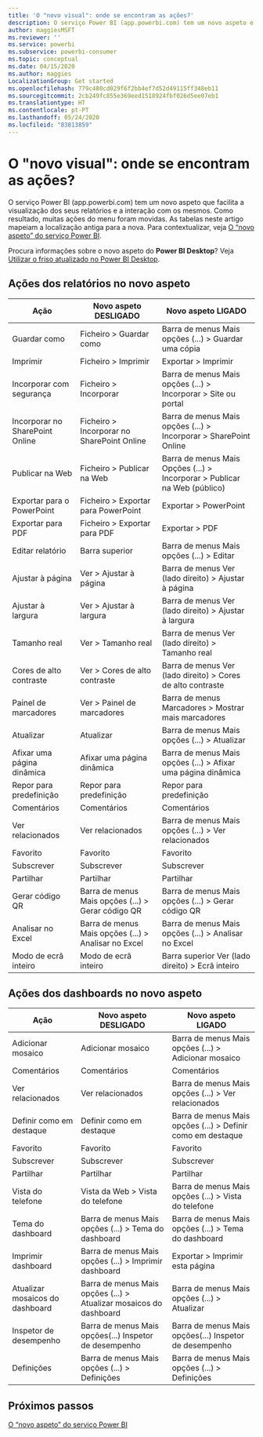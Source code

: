 ```yaml
---
title: 'O "novo visual": onde se encontram as ações?'
description: O serviço Power BI (app.powerbi.com) tem um novo aspeto e muitas ações foram movidas. Este artigo apresenta tabelas que mapeiam as localizações antigas para as novas.
author: maggiesMSFT
ms.reviewer: ''
ms.service: powerbi
ms.subservice: powerbi-consumer
ms.topic: conceptual
ms.date: 04/15/2020
ms.author: maggies
LocalizationGroup: Get started
ms.openlocfilehash: 779c480cd029f6f2bb4ef7d52d49115ff348eb11
ms.sourcegitcommit: 2cb249fc855e369eed1518924fbf026d5ee07eb1
ms.translationtype: HT
ms.contentlocale: pt-PT
ms.lasthandoff: 05/24/2020
ms.locfileid: "83813859"
---
```

# <a name="the-new-look-where-did-the-actions-go"></a>O "novo visual": onde se encontram as ações?

O serviço Power BI (app.powerbi.com) tem um novo aspeto que facilita a visualização dos seus relatórios e a interação com os mesmos. Como resultado, muitas ações do menu foram movidas. As tabelas neste artigo mapeiam a localização antiga para a nova. Para contextualizar, veja [O “novo aspeto” do serviço Power BI](service-new-look.md).

Procura informações sobre o novo aspeto do **Power BI Desktop**? Veja [Utilizar o friso atualizado no Power BI Desktop](../create-reports/desktop-ribbon.md).

## <a name="report-actions-in-the-new-look"></a>Ações dos relatórios no novo aspeto

|Ação  |Novo aspeto DESLIGADO  |Novo aspeto LIGADO  |
|---------|---------|---------|
| Guardar como | Ficheiro > Guardar como  | Barra de menus Mais opções (...) > Guardar uma cópia |
| Imprimir | Ficheiro > Imprimir | Exportar > Imprimir |
| Incorporar com segurança | Ficheiro > Incorporar | Barra de menus Mais opções (...) > Incorporar > Site ou portal |
| Incorporar no SharePoint Online | Ficheiro > Incorporar no SharePoint Online | Barra de menus Mais opções (...) > Incorporar > SharePoint Online |
| Publicar na Web | Ficheiro > Publicar na Web | Barra de menus Mais Opções (...) > Incorporar > Publicar na Web (público) |
| Exportar para o PowerPoint | Ficheiro > Exportar para PowerPoint | Exportar > PowerPoint |
| Exportar para PDF | Ficheiro > Exportar para PDF | Exportar > PDF |
|Editar relatório  | Barra superior   | Barra de menus Mais opções (...) > Editar |
| Ajustar à página | Ver > Ajustar à página | Barra de menus Ver (lado direito) > Ajustar à página |
| Ajustar à largura | Ver > Ajustar à largura | Barra de menus Ver (lado direito) > Ajustar à largura |
| Tamanho real | Ver > Tamanho real | Barra de menus Ver (lado direito) > Tamanho real |
| Cores de alto contraste | Ver > Cores de alto contraste | Barra de menus Ver (lado direito) > Cores de alto contraste |
| Painel de marcadores | Ver > Painel de marcadores |  Barra de menus Marcadores > Mostrar mais marcadores |
| Atualizar | Atualizar | Barra de menus Mais opções (...) > Atualizar |
| Afixar uma página dinâmica | Afixar uma página dinâmica | Barra de menus Mais opções (...) > Afixar uma página dinâmica |
| Repor para predefinição | Repor para predefinição | Repor para predefinição |
| Comentários | Comentários | Comentários |
| Ver relacionados | Ver relacionados | Barra de menus Mais opções (...) > Ver relacionados |
| Favorito | Favorito | Favorito |
| Subscrever | Subscrever |Subscrever |
| Partilhar | Partilhar | Partilhar |
| Gerar código QR | Barra de menus Mais opções (...) > Gerar código QR | Barra de menus Mais opções (...) > Gerar código QR |
| Analisar no Excel | Barra de menus Mais opções (...) > Analisar no Excel | Barra de menus Mais opções (...) > Analisar no Excel |
| Modo de ecrã inteiro | Modo de ecrã inteiro | Barra superior Ver (lado direito) > Ecrã inteiro |

## <a name="dashboard-actions-in-the-new-look"></a>Ações dos dashboards no novo aspeto

|Ação  |Novo aspeto DESLIGADO  |Novo aspeto LIGADO  |
|---------|---------|---------|
| Adicionar mosaico | Adicionar mosaico | Barra de menus Mais opções (...) > Adicionar mosaico |
| Comentários | Comentários | Comentários |
| Ver relacionados | Ver relacionados | Barra de menus Mais opções (...) > Ver relacionados |
| Definir como em destaque | Definir como em destaque| Barra de menus Mais opções (...) > Definir como em destaque|
| Favorito | Favorito | Favorito |
| Subscrever | Subscrever |Subscrever |
| Partilhar | Partilhar | Partilhar |
| Vista do telefone | Vista da Web > Vista do telefone | Barra de menus Mais opções (...) > Vista do telefone |
| Tema do dashboard | Barra de menus Mais opções (...) > Tema do dashboard | Barra de menus Mais opções (...) > Tema do dashboard |
| Imprimir dashboard | Barra de menus Mais opções (...) > Imprimir dashboard | Exportar > Imprimir esta página |
| Atualizar mosaicos do dashboard | Barra de menus Mais opções (...) > Atualizar mosaicos do dashboard | Barra de menus Mais opções (...) > Atualizar |
| Inspetor de desempenho | Barra de menus Mais opções(...) Inspetor de desempenho | Barra de menus Mais opções(...) Inspetor de desempenho |
| Definições | Barra de menus Mais opções (...) > Definições | Barra de menus Mais opções (...) > Definições |

## <a name="next-steps"></a>Próximos passos

[O “novo aspeto” do serviço Power BI](service-new-look.md)
